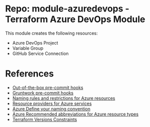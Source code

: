 # Repo: module-azuredevops - Terraform Azure DevOps Module

This module creates the following resources:

* Azure DevOps Project
* Variable Group
* GitHub Service Connection




# References

* [Out-of-the-box pre-commit hooks](https://github.com/pre-commit/pre-commit-hooks)
* [Gruntwork pre-commit hooks](https://github.com/gruntwork-io/pre-commit)
* [Naming rules and restrictions for Azure resources](https://docs.microsoft.com/en-us/azure/azure-resource-manager/management/resource-name-rules#microsoftnetwork)
* [Resource providers for Azure services](https://docs.microsoft.com/en-us/azure/azure-resource-manager/management/azure-services-resource-providers)
* [Azure Define your naming convention](https://docs.microsoft.com/en-us/azure/cloud-adoption-framework/ready/azure-best-practices/resource-naming)
* [Azure Recommended abbreviations for Azure resource types](https://docs.microsoft.com/en-us/azure/cloud-adoption-framework/ready/azure-best-practices/resource-abbreviations)
* [Terraform Versions Constraints](https://www.terraform.io/docs/configuration/version-constraints.html)
